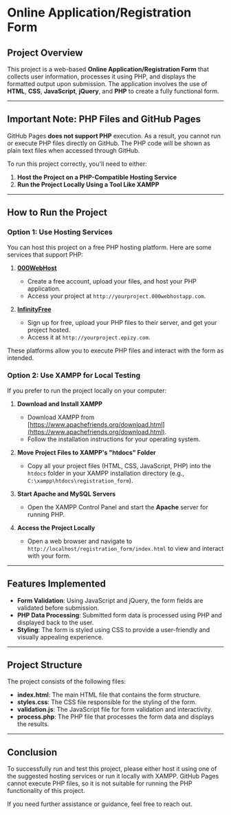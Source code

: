 # Online Application/Registration Form

## Project Overview

This project is a web-based **Online Application/Registration Form** that collects user information, processes it using PHP, and displays the formatted output upon submission. The application involves the use of **HTML**, **CSS**, **JavaScript**, **jQuery**, and **PHP** to create a fully functional form.

---

## Important Note: PHP Files and GitHub Pages

GitHub Pages **does not support PHP** execution. As a result, you cannot run or execute PHP files directly on GitHub. The PHP code will be shown as plain text files when accessed through GitHub.

To run this project correctly, you'll need to either:

1. **Host the Project on a PHP-Compatible Hosting Service**  
2. **Run the Project Locally Using a Tool Like XAMPP**

---

## How to Run the Project

### Option 1: Use Hosting Services

You can host this project on a free PHP hosting platform. Here are some services that support PHP:

1. **[000WebHost](https://www.000webhost.com/)**  
   - Create a free account, upload your files, and host your PHP application.
   - Access your project at `http://yourproject.000webhostapp.com`.

2. **[InfinityFree](https://www.infinityfree.net/)**  
   - Sign up for free, upload your PHP files to their server, and get your project hosted.
   - Access it at `http://yourproject.epizy.com`.

These platforms allow you to execute PHP files and interact with the form as intended.

### Option 2: Use XAMPP for Local Testing

If you prefer to run the project locally on your computer:

1. **Download and Install XAMPP**  
   - Download XAMPP from [https://www.apachefriends.org/download.html](https://www.apachefriends.org/download.html).
   - Follow the installation instructions for your operating system.

2. **Move Project Files to XAMPP's "htdocs" Folder**  
   - Copy all your project files (HTML, CSS, JavaScript, PHP) into the `htdocs` folder in your XAMPP installation directory (e.g., `C:\xampp\htdocs\registration_form`).

3. **Start Apache and MySQL Servers**  
   - Open the XAMPP Control Panel and start the **Apache** server for running PHP.

4. **Access the Project Locally**  
   - Open a web browser and navigate to `http://localhost/registration_form/index.html` to view and interact with your form.

---

## Features Implemented

- **Form Validation**: Using JavaScript and jQuery, the form fields are validated before submission.
- **PHP Data Processing**: Submitted form data is processed using PHP and displayed back to the user.
- **Styling**: The form is styled using CSS to provide a user-friendly and visually appealing experience.

---

## Project Structure

The project consists of the following files:

- **index.html**: The main HTML file that contains the form structure.
- **styles.css**: The CSS file responsible for the styling of the form.
- **validation.js**: The JavaScript file for form validation and interactivity.
- **process.php**: The PHP file that processes the form data and displays the results.

---

## Conclusion

To successfully run and test this project, please either host it using one of the suggested hosting services or run it locally with XAMPP. GitHub Pages cannot execute PHP files, so it is not suitable for running the PHP functionality of this project.

If you need further assistance or guidance, feel free to reach out.
